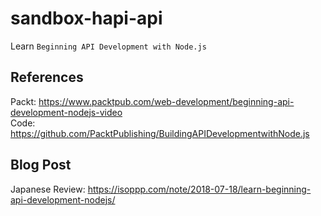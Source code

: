 # sandbox-hapi-api

Learn `Beginning API Development with Node.js`

## References

Packt: https://www.packtpub.com/web-development/beginning-api-development-nodejs-video  
Code: https://github.com/PacktPublishing/BuildingAPIDevelopmentwithNode.js

## Blog Post

Japanese Review: https://isoppp.com/note/2018-07-18/learn-beginning-api-development-nodejs/
